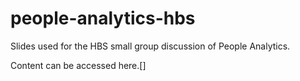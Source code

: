 # people-analytics-hbs
Slides used for the HBS small group discussion of People Analytics. 

Content can be accessed here.[]
